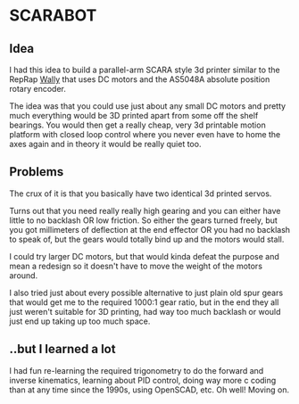 SCARABOT
========

Idea
----

I had this idea to build a parallel-arm SCARA style 3d printer similar to the
RepRap [Wally](http://reprap.org/wiki/Wally) that uses DC motors and the
AS5048A absolute position rotary encoder.

The idea was that you could use just about any small DC motors and
pretty much everything would be 3D printed apart from some off the shelf
bearings. You would then get a really cheap, very 3d printable motion platform
with closed loop control where you never even have to home the axes again and
in theory it would be really quiet too.

Problems
--------

The crux of it is that you basically have two identical 3d printed servos.

Turns out that you need really really high gearing and you can either have
little to no backlash OR low friction. So either the gears turned freely, but
you got millimeters of deflection at the end effector OR you had no backlash to
speak of, but the gears would totally bind up and the motors would stall.

I could try larger DC motors, but that would kinda defeat the purpose and mean
a redesign so it doesn't have to move the weight of the motors around.

I also tried just about every possible alternative to just plain old spur gears
that would get me to the required 1000:1 gear ratio, but in the end they all
just weren't suitable for 3D printing, had way too much backlash or would just
end up taking up too much space.

..but I learned a lot
---------------------

I had fun re-learning the required trigonometry to do the forward and inverse
kinematics, learning about PID control, doing way more c coding than at any
time since the 1990s, using OpenSCAD, etc. Oh well! Moving on.
